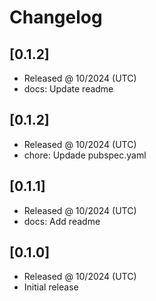 # Changelog

## [0.1.2]

- Released @ 10/2024 (UTC)
- docs: Update readme

## [0.1.2]

- Released @ 10/2024 (UTC)
- chore: Updade pubspec.yaml

## [0.1.1]

- Released @ 10/2024 (UTC)
- docs: Add readme

## [0.1.0]

- Released @ 10/2024 (UTC)
- Initial release
